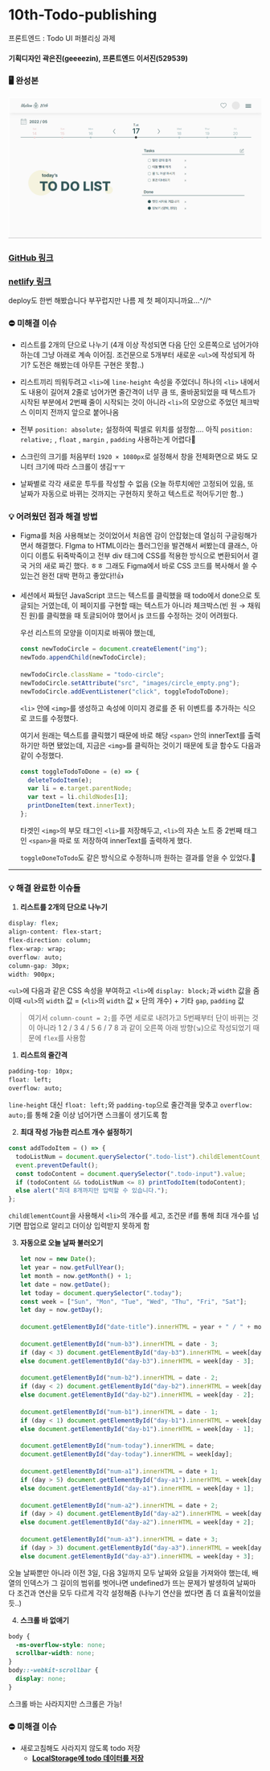 # 10th-Todo-publishing
프론트엔드 : Todo UI 퍼블리싱 과제 

#### 기획디자인 곽은진(geeeezin), 프론트엔드 이서진(529539)
    
    
    
### 🖥️ 완성본

![screen](./screen.png)

### [GitHub 링크](https://github.com/529539/10th-Todo-publishing)

### [netlify 링크](https://todo-geeeezin-529539.netlify.app/)
deploy도 한번 해봤습니다 부꾸럽지만 나름 제 첫 페이지니까요...^//^

### ⛔ 미해결 이슈

- 리스트를 2개의 단으로 나누기
(4개 이상 작성되면 다음 단인 오른쪽으로 넘어가야 하는데 그냥 아래로 계속 이어짐.
조건문으로 5개부터 새로운 `<ul>`에 작성되게 하기? 도전은 해봤는데 아무튼 구현은 못함..)
    

    
- 리스트끼리 띄워두려고 `<li>`에 `line-height` 속성을 주었더니
하나의 `<li>` 내에서도 내용이 길어져 2줄로 넘어가면 줄간격이 너무 큼
또, 줄바꿈되었을 때 텍스트가 시작된 부분에서 2번째 줄이 시작되는 것이 아니라
`<li>`의 모양으로 주었던 체크박스 이미지 전까지 앞으로 붙어나옴
    

    
- 전부 `position: absolute;` 설정하여 픽셀로 위치를 설정함....
아직 `position: relative;` , `float` , `margin` , `padding` 사용하는게 어렵다🥲
- 스크린의 크기를 처음부터 `1920 × 1080px`로 설정해서 창을 전체화면으로 봐도 모니터 크기에 따라 스크롤이 생김ㅜㅜ
- 날짜별로 각각 새로운 투두를 작성할 수 없음
(오늘 하루치에만 고정되어 있음, 또 날짜가 자동으로 바뀌는 것까지는 구현하지 못하고
텍스트로 적어두기만 함..)

### 💡 어려웠던 점과 해결 방법

- Figma를 처음 사용해보는 것이었어서 처음엔 감이 안잡혔는데 열심히 구글링해가면서 해결했다.
FIgma to HTML이라는 플러그인을 발견해서 써봤는데
클래스, 아이디 이름도 뒤죽박죽이고 전부 div 태그에 CSS를 적용한 방식으로 변환되어서 결국 거의 새로 짜긴 했다. ㅎㅎ
그래도 Figma에서 바로 CSS 코드를 복사해서 쓸 수 있는건 완전 대박 편하고 좋았다!!👍
- 세션에서 짜뒀던 JavaScript 코드는 텍스트를 클릭했을 때 todo에서 done으로 토글되는 거였는데, 이 페이지를 구현할 때는 텍스트가 아니라 체크박스(빈 원 → 채워진 원)를 클릭했을 때 토글되어야 했어서 js 코드를 수정하는 것이 어려웠다.
    
    우선 리스트의 모양을 이미지로 바꿔야 했는데,
    
    ```jsx
    const newTodoCircle = document.createElement("img");
    newTodo.appendChild(newTodoCircle);
    
    newTodoCircle.className = "todo-circle";
    newTodoCircle.setAttribute("src", "images/circle_empty.png");
    newTodoCircle.addEventListener("click", toggleTodoToDone);
    ```
    
    `<li>` 안에 `<img>`를 생성하고 속성에 이미지 경로를 준 뒤 이벤트를 추가하는 식으로 코드를 수정했다.
    
    여기서 원래는 텍스트를 클릭했기 때문에 바로 해당 `<span>` 안의 innerText를 출력하기만 하면 됐었는데, 지금은 `<img>`를 클릭하는 것이기 때문에 토글 함수도 다음과 같이 수정했다.
    
    ```jsx
    const toggleTodoToDone = (e) => {
      deleteTodoItem(e);
      var li = e.target.parentNode;
      var text = li.childNodes[1];
      printDoneItem(text.innerText);
    };
    ```
    
    타겟인 `<img>`의 부모 태그인 `<li>`를 저장해두고, `<li>`의 자손 노트 중 2번째 태그인 `<span>`을 따로 또 저장하여 innerText를 출력하게 했다.
    
    `toggleDoneToTodo`도 같은 방식으로 수정하니까 원하는 결과를 얻을 수 있었다.🎉

---

### 💡 해결 완료한 이슈들

1. **리스트를 2개의 단으로 나누기**

```css
display: flex;
align-content: flex-start;
flex-direction: column;
flex-wrap: wrap;
overflow: auto;
column-gap: 30px;
width: 900px;
```

`<ul>`에 다음과 같은 CSS 속성을 부여하고 `<li>`에 `display: block;`과 `width` 값을 줌
이때 `<ul>`의 `width` 값 = (`<li>`의 `width` 값 × 단의 개수) + 기타 `gap`, `padding` 값

> 여기서 `column-count = 2;`를 주면 세로로 내려가고 5번째부터 단이 바뀌는 것이 아니라
1 2 / 3 4 / 5 6 / 7 8 과 같이 오른쪽 아래 방향($\searrow$)으로 작성되었기 때문에 `flex`를 사용함
> 
1. **리스트의 줄간격**

```css
padding-top: 10px;
float: left;
overflow: auto;
```

`line-height` 대신 `float: left;`와 `padding-top`으로 줄간격을 맞추고
`overflow: auto;`를 통해 2줄 이상 넘어가면 스크롤이 생기도록 함

2. **최대 작성 가능한 리스트 개수 설정하기**

```jsx
const addTodoItem = () => {
  todoListNum = document.querySelector(".todo-list").childElementCount;
  event.preventDefault();
  const todoContent = document.querySelector(".todo-input").value;
  if (todoContent && todoListNum <= 8) printTodoItem(todoContent);
  else alert("최대 8개까지만 입력할 수 있습니다.");
};
```

`childElementCount`을 사용해서 `<li>`의 개수를 세고, 조건문 if를 통해 최대 개수를 넘기면 팝업으로 알리고 더이상 입력받지 못하게 함

3. **자동으로 오늘 날짜 불러오기**
    
    ```jsx
    let now = new Date();
    let year = now.getFullYear();
    let month = now.getMonth() + 1;
    let date = now.getDate();
    let today = document.querySelector(".today");
    const week = ["Sun", "Mon", "Tue", "Wed", "Thu", "Fri", "Sat"];
    let day = now.getDay();
    
    document.getElementById("date-title").innerHTML = year + " / " + month;
    
    document.getElementById("num-b3").innerHTML = date - 3;
    if (day < 3) document.getElementById("day-b3").innerHTML = week[day - 3 + 7];
    else document.getElementById("day-b3").innerHTML = week[day - 3];
    
    document.getElementById("num-b2").innerHTML = date - 2;
    if (day < 2) document.getElementById("day-b2").innerHTML = week[day - 2 + 7];
    else document.getElementById("day-b2").innerHTML = week[day - 2];
    
    document.getElementById("num-b1").innerHTML = date - 1;
    if (day < 1) document.getElementById("day-b1").innerHTML = week[day - 1 + 7];
    else document.getElementById("day-b1").innerHTML = week[day - 1];
    
    document.getElementById("num-today").innerHTML = date;
    document.getElementById("day-today").innerHTML = week[day];
    
    document.getElementById("num-a1").innerHTML = date + 1;
    if (day > 5) document.getElementById("day-a1").innerHTML = week[day + 1 - 7];
    else document.getElementById("day-a1").innerHTML = week[day + 1];
    
    document.getElementById("num-a2").innerHTML = date + 2;
    if (day > 4) document.getElementById("day-a2").innerHTML = week[day + 2 - 7];
    else document.getElementById("day-a2").innerHTML = week[day + 2];
    
    document.getElementById("num-a3").innerHTML = date + 3;
    if (day > 3) document.getElementById("day-a3").innerHTML = week[day + 3 - 7];
    else document.getElementById("day-a3").innerHTML = week[day + 3];
    ```
    

오늘 날짜뿐만 아니라 이전 3일, 다음 3일까지 모두 날짜와 요일을 가져와야 했는데,
배열의 인덱스가 그 길이의 범위를 벗어나면 undefined가 뜨는 문제가 발생하여
날짜마다 조건과 연산을 모두 다르게 각각 설정해줌
(나누기 연산을 썼다면 좀 더 효율적이었을 듯..)

4. **스크롤 바 없애기**

```css
body {
  -ms-overflow-style: none;
  scrollbar-width: none;
}
body::-webkit-scrollbar {
  display: none;
}
```

스크롤 바는 사라지지만 스크롤은 가능!

### ⛔ 미해결 이슈

- 새로고침해도 사라지지 않도록 todo 저장
    - [**LocalStorage에 todo 데이터를 저장**](https://velog.io/@chloe_park/Javascript-10.todo-list-%EC%83%88%EB%A1%9C%EA%B3%A0%EC%B9%A8%ED%95%B4%EB%8F%84-%EC%A0%80%EC%9E%A5%ED%95%98%EA%B8%B0)
